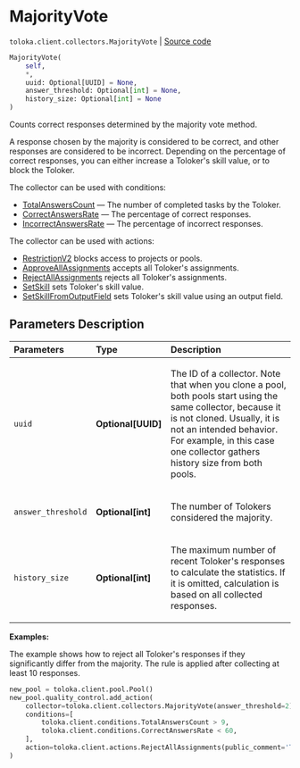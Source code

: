 # MajorityVote
`toloka.client.collectors.MajorityVote` | [Source code](https://github.com/Toloka/toloka-kit/blob/v1.2.1/src/client/collectors.py#L401)

```python
MajorityVote(
    self,
    *,
    uuid: Optional[UUID] = None,
    answer_threshold: Optional[int] = None,
    history_size: Optional[int] = None
)
```

Counts correct responses determined by the majority vote method.


A response chosen by the majority is considered to be correct, and other responses are considered to be incorrect.
Depending on the percentage of correct responses, you can either increase a Toloker's skill value, or to block the Toloker.

The collector can be used with conditions:
* [TotalAnswersCount](toloka.client.conditions.TotalAnswersCount.md) — The number of completed tasks by the Toloker.
* [CorrectAnswersRate](toloka.client.conditions.CorrectAnswersRate.md) — The percentage of correct responses.
* [IncorrectAnswersRate](toloka.client.conditions.IncorrectAnswersRate.md) — The percentage of incorrect responses.

The collector can be used with actions:
* [RestrictionV2](toloka.client.actions.RestrictionV2.md) blocks access to projects or pools.
* [ApproveAllAssignments](toloka.client.actions.ApproveAllAssignments.md) accepts all Toloker's assignments.
* [RejectAllAssignments](toloka.client.actions.RejectAllAssignments.md) rejects all Toloker's assignments.
* [SetSkill](toloka.client.actions.SetSkill.md) sets Toloker's skill value.
* [SetSkillFromOutputField](toloka.client.actions.SetSkillFromOutputField.md) sets Toloker's skill value using an output field.

## Parameters Description

| Parameters | Type | Description |
| :----------| :----| :-----------|
`uuid`|**Optional\[UUID\]**|<p>The ID of a collector. Note that when you clone a pool, both pools start using the same collector, because it is not cloned. Usually, it is not an intended behavior. For example, in this case one collector gathers history size from both pools.</p>
`answer_threshold`|**Optional\[int\]**|<p>The number of Tolokers considered the majority.</p>
`history_size`|**Optional\[int\]**|<p>The maximum number of recent Toloker's responses to calculate the statistics. If it is omitted, calculation is based on all collected responses.</p>

**Examples:**

The example shows how to reject all Toloker's responses if they significantly differ from the majority. The rule is applied after collecting at least 10 responses.

```python
new_pool = toloka.client.pool.Pool()
new_pool.quality_control.add_action(
    collector=toloka.client.collectors.MajorityVote(answer_threshold=2),
    conditions=[
        toloka.client.conditions.TotalAnswersCount > 9,
        toloka.client.conditions.CorrectAnswersRate < 60,
    ],
    action=toloka.client.actions.RejectAllAssignments(public_comment='Too low quality')
)
```
